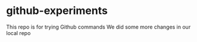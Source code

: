 # github-experiments
This repo is for trying Github commands
We did some more changes in our local repo
